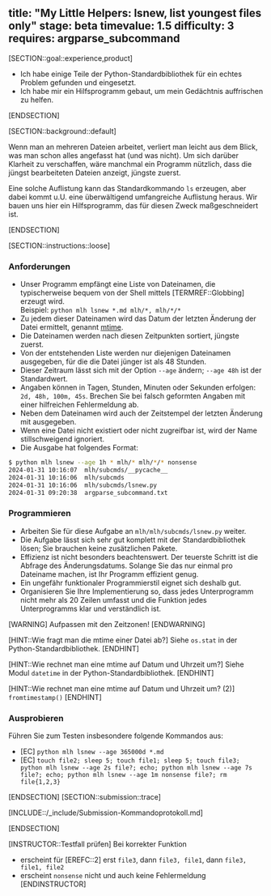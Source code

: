 title: "My Little Helpers: lsnew, list youngest files only"
stage: beta
timevalue: 1.5
difficulty: 3
requires: argparse_subcommand
---

[SECTION::goal::experience,product]

- Ich habe einige Teile der Python-Standardbibliothek für ein echtes Problem gefunden und eingesetzt.
- Ich habe mir ein Hilfsprogramm gebaut, um mein Gedächtnis auffrischen zu helfen.

[ENDSECTION]

[SECTION::background::default]

Wenn man an mehreren Dateien arbeitet, verliert man leicht aus dem Blick, 
was man schon alles angefasst hat (und was nicht).
Um sich darüber Klarheit zu verschaffen, wäre manchmal ein Programm nützlich, 
dass die jüngst bearbeiteten Dateien anzeigt, jüngste zuerst.

Eine solche Auflistung kann das Standardkommando `ls` erzeugen,
aber dabei kommt u.U. eine überwältigend umfangreiche Auflistung heraus.
Wir bauen uns hier ein Hilfsprogramm, das für diesen Zweck maßgeschneidert ist. 

[ENDSECTION]

[SECTION::instructions::loose]

### Anforderungen

- Unser Programm empfängt eine Liste von Dateinamen, die typischerweise bequem 
  von der Shell mittels [TERMREF::Globbing] erzeugt wird.  
  Beispiel: `python mlh lsnew *.md mlh/*, mlh/*/*`
- Zu jedem dieser Dateinamen wird das Datum der letzten Änderung der Datei ermittelt,
  genannt [mtime](https://www.howtogeek.com/517098/linux-file-timestamps-explained-atime-mtime-and-ctime/). 
- Die Dateinamen werden nach diesen Zeitpunkten sortiert, jüngste zuerst.
- Von der entstehenden Liste werden nur diejenigen Dateinamen ausgegeben,
  für die die Datei jünger ist als 48 Stunden.
- Dieser Zeitraum lässt sich mit der Option `--age` ändern;
  `--age 48h` ist der Standardwert.
- Angaben können in Tagen, Stunden, Minuten oder Sekunden erfolgen: `2d, 48h, 100m, 45s`.
  Brechen Sie bei falsch geformten Angaben mit einer hilfreichen Fehlermeldung ab.
- Neben dem Dateinamen wird auch der Zeitstempel der letzten Änderung mit ausgegeben.
- Wenn eine Datei nicht existiert oder nicht zugreifbar ist, wird der Name stillschweigend ignoriert.
- Die Ausgabe hat folgendes Format:

```bash
$ python mlh lsnew --age 1h * mlh/* mlh/*/* nonsense
2024-01-31 10:16:07  mlh/subcmds/__pycache__
2024-01-31 10:16:06  mlh/subcmds
2024-01-31 10:16:06  mlh/subcmds/lsnew.py
2024-01-31 09:20:38  argparse_subcommand.txt
```


### Programmieren

- Arbeiten Sie für diese Aufgabe an `mlh/mlh/subcmds/lsnew.py` weiter.
- Die Aufgabe lässt sich sehr gut komplett mit der Standardbibliothek lösen;
  Sie brauchen keine zusätzlichen Pakete.
- Effizienz ist nicht besonders beachtenswert.
  Der teuerste Schritt ist die Abfrage des Änderungsdatums.
  Solange Sie das nur einmal pro Dateiname machen, ist Ihr Programm effizient genug.
- Ein ungefähr funktionaler Programmierstil eignet sich deshalb gut.
- Organisieren Sie Ihre Implementierung so, dass jedes Unterprogramm nicht mehr als 20 Zeilen
  umfasst und die Funktion jedes Unterprogramms klar und verständlich ist.

[WARNING]
Aufpassen mit den Zeitzonen!
[ENDWARNING]

[HINT::Wie fragt man die mtime einer Datei ab?]
Siehe `os.stat` in der Python-Standardbibliothek.
[ENDHINT]

[HINT::Wie rechnet man eine mtime auf Datum und Uhrzeit um?]
Siehe Modul `datetime` in der Python-Standardbibliothek.
[ENDHINT]

[HINT::Wie rechnet man eine mtime auf Datum und Uhrzeit um? (2)]
`fromtimestamp()`
[ENDHINT]


### Ausprobieren

Führen Sie zum Testen insbesondere folgende Kommandos aus:

- [EC] `python mlh lsnew --age 365000d *.md`
- [EC] `touch file2; sleep 5; touch file1; sleep 5; touch file3; python mlh lsnew --age 2s file?; echo; python mlh lsnew --age 7s file?; echo; python mlh lsnew --age 1m nonsense file?; rm file{1,2,3}`

[ENDSECTION]
[SECTION::submission::trace]

[INCLUDE::/_include/Submission-Kommandoprotokoll.md]

[ENDSECTION]

[INSTRUCTOR::Testfall prüfen]
Bei korrekter Funktion

- erscheint für [EREFC::2] erst `file3`, dann `file3, file1`, dann `file3, file1, file2`
- erscheint `nonsense` nicht und auch keine Fehlermeldung
[ENDINSTRUCTOR]
